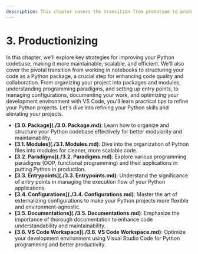 ```yaml
---
description: This chapter covers the transition from prototype to production, focusing on structuring your code as a Python package. Learn about programming paradigms, entry points, configurations, and documentation practices to build maintainable and scalable machine learning systems.
---
```


# 3. Productionizing

In this chapter, we'll explore key strategies for improving your Python codebase, making it more maintainable, scalable, and efficient. We'll also cover the pivotal transition from working in notebooks to structuring your code as a Python package, a crucial step for enhancing code quality and collaboration. From organizing your project into packages and modules, understanding programming paradigms, and setting up entry points, to managing configurations, documenting your work, and optimizing your development environment with VS Code, you'll learn practical tips to refine your Python projects. Let's dive into refining your Python skills and elevating your projects.

- **[3.0. Package](./3.0. Package.md)**: Learn how to organize and structure your Python codebase effectively for better modularity and maintainability.
- **[3.1. Modules](./3.1. Modules.md)**: Dive into the organization of Python files into modules for cleaner, more scalable code.
- **[3.2. Paradigms](./3.2. Paradigms.md)**: Explore various programming paradigms (OOP, functional programming) and their applications in putting Python in production.
- **[3.3. Entrypoints](./3.3. Entrypoints.md)**: Understand the significance of entry points in managing the execution flow of your Python applications.
- **[3.4. Configurations](./3.4. Configurations.md)**: Master the art of externalizing configurations to make your Python projects more flexible and environment-agnostic.
- **[3.5. Documentations](./3.5. Documentations.md)**: Emphasize the importance of thorough documentation to enhance code understandability and maintainability.
- **[3.6. VS Code Workspace](./3.6. VS Code Workspace.md)**: Optimize your development environment using Visual Studio Code for Python programming and better productivity.
